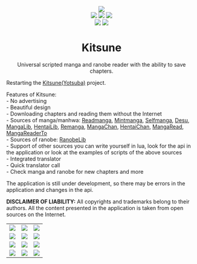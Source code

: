 <div align="center">
    <p align="center">
		<img src="https://user-images.githubusercontent.com/103780136/192371190-ccd56058-4a5b-4052-8fd8-a3b5f66e5291.png">
		<br/>
		<img src="https://img.shields.io/badge/install_size-4.0 MB-brightgreen">
        <img src="https://img.shields.io/badge/version-1.8.3-blueviolet">
        <img src="https://img.shields.io/badge/android-7.0+-yellow">
        <br/>
        <img src="https://img.shields.io/badge/manga_sources-11-brightgreen"/> <img src="https://img.shields.io/badge/randobe_sources-1-brightgreen"/>
	</p>
    <h1>Kitsune</h1>
    <p>Universal scripted manga and ranobe reader with the ability to save chapters.</p>
    <p align="left">Restarting the <a href="https://4pda.to/forum/index.php?showtopic=961133">Kitsune(Yotsuba)</a> project.</p>
    <p align="left">
        Features of Kitsune:<br/>
        - No advertising<br/>
        - Beautiful design<br/>
        - Downloading chapters and reading them without the Internet<br/>
        - Sources of manga/manhwa:
        <a href="https://readmanga.live">Readmanga</a>,
        <a href="https://mintmanga.live">Mintmanga</a>,
        <a href="https://selfmanga.live">Selfmanga</a>,
        <a href="https://desu.me">Desu</a>,
        <a href="https://mangalib.me">MangaLib</a>,
        <a href="https://v1.hentailib.org/?section=home-updates">HentaiLib</a>,
        <a href="https://remanga.org">Remanga</a>,
        <a href="https://manga-chan.me">MangaChan</a>,
        <a href="https://xxxxx.hentaichan.live">HentaiChan</a>,
        <a href="https://www.mangaread.org">MangaRead</a>,
        <a href="https://mangareader.to/home">MangaReaderTo</a><br/>
        - Sources of ranobe:
        <a href="https://ranobelib.me">RanobeLib</a><br/>
        - Support of other sources you can write yourself in lua, look for the api in the application or look at the examples of scripts of the above sources<br/>
        - Integrated translator<br/>
        - Quick translator call<br/>
        - Check manga and ranobe for new chapters and more
    </p>
    <p align="left">The application is still under development, so there may be errors in the application and changes in the api.</p>
    <p align="left"><strong>DISCLAIMER OF LIABILITY:</strong> All copyrights and trademarks belong to their authors. All the content presented in the application is taken from open sources on the Internet.</p>
    <table>
        <tbody>
            <tr>
                <td valign="top"><img src="https://user-images.githubusercontent.com/103780136/227778282-0335d306-ddf2-48a8-a31d-fa70215e0492.jpg" /></td>
                <td valign="top"><img src="https://user-images.githubusercontent.com/103780136/227778286-33c41452-5aad-4b80-b28e-38b7eb322958.jpg" /></td>
                <td valign="top"><img src="https://user-images.githubusercontent.com/103780136/227778302-3974ca9c-e090-410b-88c0-f57a636138c9.jpg" /></td>
            </tr>
            <tr>
                <td valign="top"><img src="https://user-images.githubusercontent.com/103780136/227778306-55505cae-b9e8-46f8-ab90-fb2797215f6c.jpg" /></td>
                <td valign="top"><img src="https://user-images.githubusercontent.com/103780136/229297662-e7d46626-de70-419a-ab1b-f4a0cc1985db.jpg" /></td>
                <td valign="top"><img src="https://user-images.githubusercontent.com/103780136/229297851-56b52d87-883e-4255-b68e-84af2ebe4598.jpg" /></td>
            </tr>
            <tr>
                <td valign="top"><img src="https://user-images.githubusercontent.com/103780136/229299239-534c88f8-7426-4d79-81a4-1c63242df6f5.jpg" /></td>
                <td valign="top"><img src="https://user-images.githubusercontent.com/103780136/227778322-da522274-fe2d-46c7-b593-85039d723606.jpg" /></td>
                <td valign="top"><img src="https://user-images.githubusercontent.com/103780136/227778327-fe58bf8e-b0bd-4a9e-bcb7-b207200dffd6.jpg" /></td>
            </tr>
            <tr>
                <td valign="top"><img src="https://user-images.githubusercontent.com/103780136/227778332-08965e63-eaf7-4e00-b899-7defb9109fc3.jpg" /></td>
                <td valign="top"><img src="https://user-images.githubusercontent.com/103780136/227778337-671101d4-7d76-4ec3-ba60-078ed6f1ea5e.jpg" /></td>
                <td valign="top"><img src="https://user-images.githubusercontent.com/103780136/227778340-61b25971-7e32-4de8-b308-cc1c38fa3bd3.jpg" /></td>
            </tr>
        </tbody>
    </table>
</div>
